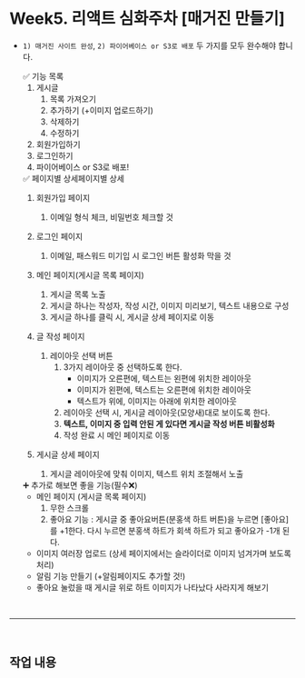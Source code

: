 # Week5. 리액트 심화주차 [매거진 만들기]
- `1) 매거진 사이트 완성`,  `2) 파이어베이스 or S3로 배포` 두 가지를 모두 완수해야 합니다.
    
    <aside>
    ✅ 기능 목록
    
    </aside>
    
    1. 게시글 
        1. 목록 가져오기
        2. 추가하기 (+이미지 업로드하기)
        3. 삭제하기 
        4. 수정하기
    2. 회원가입하기
    3. 로그인하기  
    4. 파이어베이스 or S3로 배포!
    
    <aside>
    ✅ 페이지별 상세페이지별 상세
    
    </aside>
    
    1. 회원가입 페이지
        1. 이메일 형식 체크, 비밀번호 체크할 것
    2. 로그인 페이지
        1. 이메일, 패스워드 미기입 시 로그인 버튼 활성화 막을 것
        
    3. 메인 페이지(게시글 목록 페이지)
        1. 게시글 목록 노출
        2. 게시글 하나는 작성자, 작성 시간, 이미지 미리보기, 텍스트 내용으로 구성
        3. 게시글 하나를 클릭 시, 게시글 상세 페이지로 이동
    4. 글 작성 페이지
        1. 레이아웃 선택 버튼
            1. 3가지 레이아웃 중 선택하도록 한다.
                - 이미지가 오른편에, 텍스트는 왼편에 위치한 레이아웃
                - 이미지가 왼편에, 텍스트는 오른편에 위치한 레이아웃
                - 텍스트가 위에, 이미지는 아래에 위치한 레이아웃
            2. 레이아웃 선택 시, 게시글 레이아웃(모양새)대로 보이도록 한다.
            3. **텍스트, 이미지 중 입력 안된 게 있다면 게시글 작성 버튼 비활성화**
            4. 작성 완료 시 메인 페이지로 이동
    5. 게시글 상세 페이지
        1. 게시글 레이아웃에 맞춰 이미지, 텍스트 위치 조절해서 노출
    
    <aside>
    ➕ 추가로 해보면 좋을 기능(필수❌)
    
    </aside>
    
    - 메인 페이지 (게시글 목록 페이지)
        1. 무한 스크롤
        2. 좋아요 기능 : 게시글 중 좋아요버튼(분홍색 하트 버튼)을 누르면 [좋아요]를 +1한다. 다시 누르면 분홍색 하트가 회색 하트가 되고 좋아요가 -1개 된다.
    - 이미지 여러장 업로드 (상세 페이지에서는 슬라이더로 이미지 넘겨가며 보도록 처리)
    - 알림 기능 만들기 (+알림페이지도 추가할 것!)
    - 좋아요 눌렀을 때 게시글 위로 하트 이미지가 나타났다 사라지게 해보기

<br/>
<hr/>
<br/>

## 작업 내용
